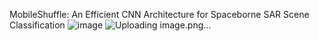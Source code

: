 MobileShuffle: An Efficient CNN Architecture for Spaceborne SAR Scene Classification
![image](https://github.com/user-attachments/assets/43f282b7-eb55-44cc-9185-5e75f31c63b6)
![Uploading image.png…]()
